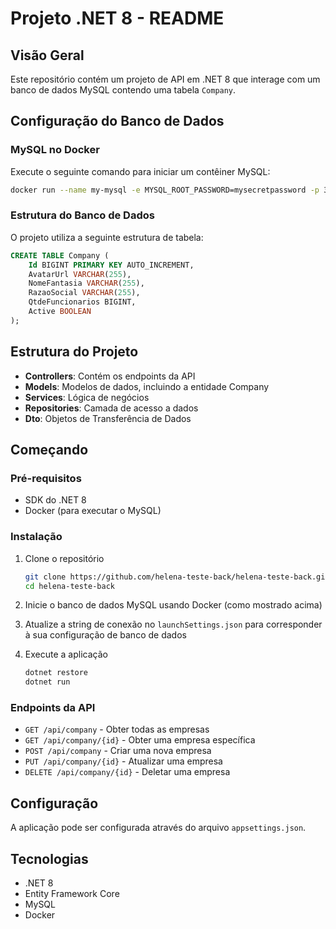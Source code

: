# Projeto .NET 8 - README

## Visão Geral
Este repositório contém um projeto de API em .NET 8 que interage com um banco de dados MySQL contendo uma tabela `Company`.

## Configuração do Banco de Dados

### MySQL no Docker
Execute o seguinte comando para iniciar um contêiner MySQL:

```bash
docker run --name my-mysql -e MYSQL_ROOT_PASSWORD=mysecretpassword -p 3308:3306 -d --rm mysql:latest
```

### Estrutura do Banco de Dados
O projeto utiliza a seguinte estrutura de tabela:

```sql
CREATE TABLE Company (
    Id BIGINT PRIMARY KEY AUTO_INCREMENT,
    AvatarUrl VARCHAR(255),
    NomeFantasia VARCHAR(255),
    RazaoSocial VARCHAR(255),
    QtdeFuncionarios BIGINT,
    Active BOOLEAN
);
```

## Estrutura do Projeto
- **Controllers**: Contém os endpoints da API
- **Models**: Modelos de dados, incluindo a entidade Company
- **Services**: Lógica de negócios
- **Repositories**: Camada de acesso a dados
- **Dto**: Objetos de Transferência de Dados

## Começando

### Pré-requisitos
- SDK do .NET 8
- Docker (para executar o MySQL)

### Instalação
1. Clone o repositório
   ```bash
   git clone https://github.com/helena-teste-back/helena-teste-back.git
   cd helena-teste-back
   ```

2. Inicie o banco de dados MySQL usando Docker (como mostrado acima)

3. Atualize a string de conexão no `launchSettings.json` para corresponder à sua configuração de banco de dados

4. Execute a aplicação
   ```bash
   dotnet restore
   dotnet run
   ```

### Endpoints da API
- `GET /api/company` - Obter todas as empresas
- `GET /api/company/{id}` - Obter uma empresa específica
- `POST /api/company` - Criar uma nova empresa
- `PUT /api/company/{id}` - Atualizar uma empresa
- `DELETE /api/company/{id}` - Deletar uma empresa

## Configuração
A aplicação pode ser configurada através do arquivo `appsettings.json`.

## Tecnologias
- .NET 8
- Entity Framework Core
- MySQL
- Docker


